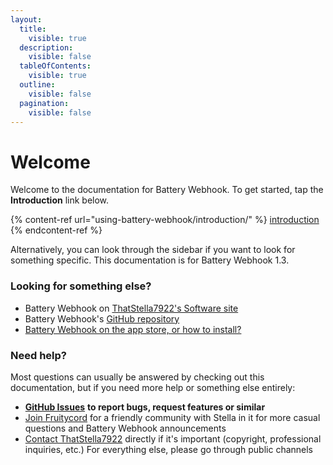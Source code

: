 ```yaml
---
layout:
  title:
    visible: true
  description:
    visible: false
  tableOfContents:
    visible: true
  outline:
    visible: false
  pagination:
    visible: false
---
```


# Welcome

Welcome to the documentation for Battery Webhook. To get started, tap the **Introduction** link below.

{% content-ref url="using-battery-webhook/introduction/" %}
[introduction](using-battery-webhook/introduction/)
{% endcontent-ref %}

Alternatively, you can look through the sidebar if you want to look for something specific. This documentation is for Battery Webhook 1.3.

### Looking for something else?

* Battery Webhook on [ThatStella7922's Software site](https://software.thatstel.la/software/crossplatform-apps/battery-webhook)
* Battery Webhook's [GitHub repository](https://github.com/ThatStella7922/battery-webhook)
* [Battery Webhook on the app store, or how to install?](https://blog.thatstel.la/software/2024/07/18/update-on-the-availability-of-battery-webhook.html)

### Need help?

Most questions can usually be answered by checking out this documentation, but if you need more help or something else entirely:

* [**GitHub Issues**](https://github.com/ThatStella7922/battery-webhook/issues) **to report bugs, request features or similar**
* [Join Fruitycord](https://discord.thatstel.la) for a friendly community with Stella in it for more casual questions and Battery Webhook announcements
* [Contact ThatStella7922](https://thatstel.la) directly if it's important (copyright, professional inquiries, etc.) For everything else, please go through public channels
